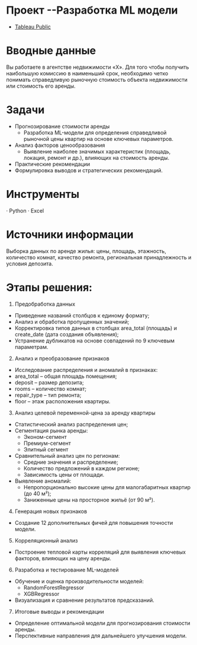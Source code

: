 # Проект --Разработка  ML  модели

- [Tableau Public](https://public.tableau.com/app/profile/aleksandra.grabovenko/viz/_17530983482070/sheet15#1)
# Вводные данные
Вы работаете в агентстве недвижимости «Х». Для того чтобы получить наибольшую комиссию в наименьший срок, необходимо четко понимать справедливую рыночную стоимость объекта недвижимости или стоимость его аренды.
# Задачи
- Прогнозирование стоимости аренды
   - Разработка ML-модели для определения справедливой рыночной цены квартир на основе ключевых параметров.
- Анализ факторов ценообразования
   - Выявление наиболее значимых характеристик (площадь, локация, ремонт и др.), влияющих на стоимость аренды.
- Практические рекомендации
- Формулировка выводов и стратегических рекомендаций.
# Инструменты
·       Python
·       Excel
# Источники информации
Выборка данных по аренде жилья: цены, площадь, этажность, количество комнат, качество ремонта, региональная принадлежность и условия депозита.

# Этапы решения:
1.  Предобработка данных
-  Приведение названий столбцов к единому формату;
- Анализ и обработка пропущенных значений;
- Корректировка типов данных в столбцах area_total (площадь) и create_date (дата создания объявления);
- Устранение дубликатов на основе совпадений по 9 ключевым параметрам.
2.  Анализ и преобразование признаков
- Исследование распределения и аномалий в признаках:
 - area_total – общая площадь помещения;
 - deposit – размер депозита;
 - rooms – количество комнат;
 - repair_type – тип ремонта;
 - floor – этаж расположения квартиры.
3.  Анализ целевой переменной-цена за аренду квартиры
- Статистический анализ распределения цен;
- Сегментация рынка аренды:
    - Эконом-сегмент
    - Премиум-сегмент
    - Элитный сегмент
- Сравнительный анализ цен по регионам:
    - Средние значения и распределение;
    - Количество предложений в каждом регионе;
    - Зависимость цены от площади.
-  Выявление аномалий:
    - Непропорционально высокие цены для малогабаритных квартир (до 40 м²);
    - Заниженные цены на просторное жильё (от 90 м²).
4.  Генерация новых признаков
- Создание 12 дополнительных фичей для повышения точности модели.

5.  Корреляционный анализ  
- Построение тепловой карты корреляций для выявления ключевых факторов, влияющих на цену аренды.
6.  Разработка и тестирование ML-моделей
- Обучение и оценка производительности моделей:
     - RandomForestRegressor
     - XGBRegressor
- Визуализация и сравнение результатов предсказаний.
 
7.  Итоговые выводы и рекомендации
- Определение оптимальной модели для прогнозирования стоимости аренды.
- Перспективные направления для дальнейшего улучшения модели.


